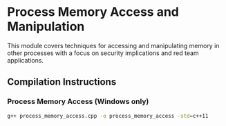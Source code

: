 # Process Memory Access and Manipulation

This module covers techniques for accessing and manipulating memory in other processes with a focus on security implications and red team applications.

## Compilation Instructions

### Process Memory Access (Windows only)
```bash
g++ process_memory_access.cpp -o process_memory_access -std=c++11

